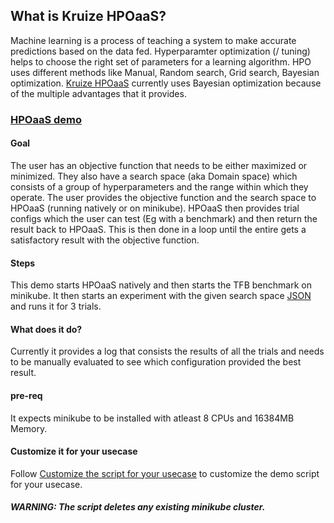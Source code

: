 ## What is Kruize HPOaaS?

Machine learning is a process of teaching a system to make accurate predictions based on the data fed. Hyperparamter optimization (/ tuning) helps to choose the right set of parameters for a learning algorithm. HPO uses different methods like Manual, Random search, Grid search, Bayesian optimization. [Kruize HPOaaS](https://github.com/kruize/hpo/blob/master/README.md) currently uses Bayesian optimization because of the multiple advantages that it provides.

### [HPOaaS demo](/hpo_demo_setup.sh)

#### Goal
  The user has an objective function that needs to be either maximized or minimized. They also have a search space (aka Domain space) which consists of a group of hyperparameters and the range within which they operate. The user provides the objective function and the search space to HPOaaS (running natively or on minikube). HPOaaS then provides trial configs which the user can test (Eg with a benchmark) and then return the result back to HPOaaS. This is then done in a loop until the entire gets a satisfactory result with the objective function.
#### Steps
  This demo starts HPOaaS natively and then starts the TFB benchmark on minikube. It then starts an experiment with the given search space [JSON](/hpo_helpers/tfb_qrh_search_space.json) and runs it for 3 trials.
#### What does it do?
  Currently it provides a log that consists the results of all the trials and needs to be manually evaluated to see which configuration provided the best result.
#### pre-req
  It expects minikube to be installed with atleast 8 CPUs and 16384MB Memory.
#### Customize it for your usecase
   Follow [Customize the script for your usecase](hpo_helpers/README.md) to customize the demo script for your usecase.
##### WARNING: The script deletes any existing minikube cluster.
